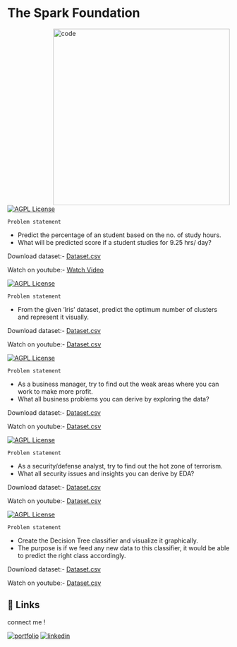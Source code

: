
# The Spark Foundation

<img align ="right" alt ="code" width ="400" src = "https://cdn.dribbble.com/users/4055494/screenshots/15215756/media/d2b66c4ca0192aa26d103448b3d1518b.gif">

[![AGPL License](https://img.shields.io/badge/PREDICTION_USING_SUPERVISED_ML-LEVEL_BEGINNER-blue.svg)](http://www.gnu.org/licenses/agpl-3.0)


`Problem statement`




 - Predict the percentage of an student based on the no. of study hours.
 - What will be predicted score if a student studies for 9.25 hrs/ day?


Download dataset:-
[Dataset.csv](https://github.com/vidnesharma20/Spark-foundation-Task/blob/main/task%201.csv)

Watch on youtube:-
[Watch Video](https://www.youtube.com/watch?v=yQjoaUEZD1g)


[![AGPL License](https://img.shields.io/badge/PREDICTION_USING_UNSUPERVISED_ML-LEVEL_BEGINNER-Green.svg)](http://www.gnu.org/licenses/agpl-3.0)


`Problem statement`




 - From the given ‘Iris’ dataset, predict the optimum number of clusters and represent it visually.
 


Download dataset:-
[Dataset.csv](https://bit.ly/3kXTdox)

Watch on youtube:-
[Dataset.csv](https://bit.ly/3kXTdox)


[![AGPL License](https://img.shields.io/badge/EXPLORITY_DATA_ANALYSIS_[RETAIL]-LEVEL_BEGINNER-blue.svg)](http://www.gnu.org/licenses/agpl-3.0)


`Problem statement`




 - As a business manager, try to find out the weak areas where you can work to make more profit.
 - What all business problems you can derive by exploring the data?
 


Download dataset:-
[Dataset.csv](https://github.com/vidnesharma20/Spark-foundation-Task/blob/main/Task_3-SampleSuperstore.csv)

Watch on youtube:-
[Dataset.csv](https://github.com/vidnesharma20/Spark-foundation-Task/blob/main/Task_3-SampleSuperstore.csv)


[![AGPL License](https://img.shields.io/badge/EXPLORITY_DATA_ANALYSIS_[TERRORISM]-LEVEL_INTERMEDIATE-GREEN.svg)](http://www.gnu.org/licenses/agpl-3.0)


`Problem statement`




 - As a security/defense analyst, try to find out the hot zone of terrorism.
 - What all security issues and insights you can derive by EDA?


Download dataset:-
[Dataset.csv](https://bit.ly/2TK5Xn5)

Watch on youtube:-
[Dataset.csv](https://bit.ly/2TK5Xn5)


[![AGPL License](https://img.shields.io/badge/PREDICATION_USING_DECISION_TREE_ALGORITHM_[TERRORISM]-LEVEL_INTERMEDIATE-red.svg)](http://www.gnu.org/licenses/agpl-3.0)


`Problem statement`




 - Create the Decision Tree classifier and visualize it graphically.
 - The purpose is if we feed any new data to this classifier, it would be able to predict the right class accordingly.


Download dataset:-
[Dataset.csv](https://github.com/vidnesharma20/Spark-foundation-Task/blob/main/Task_5Iris.csv)

Watch on youtube:-
[Dataset.csv](https://github.com/vidnesharma20/Spark-foundation-Task/blob/main/Task_5Iris.csv)


## 🔗 Links
connect me !

[![portfolio](https://img.shields.io/badge/Youtube-840000?style=for-the-badge&logo=youtube&logoColor=red)](https://www.youtube.com/@noobnobitaa/videos)
[![linkedin](https://img.shields.io/badge/linkedin-0A66C2?style=for-the-badge&logo=linkedin&logoColor=white)](https://www.linkedin.com/in/vidnesh-sharma-875755207/)





